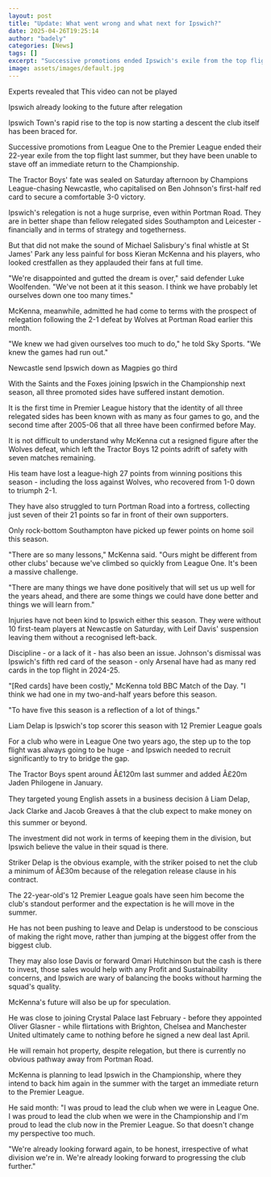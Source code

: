 ```yaml
---
layout: post
title: "Update: What went wrong and what next for Ipswich?"
date: 2025-04-26T19:25:14
author: "badely"
categories: [News]
tags: []
excerpt: "Successive promotions ended Ipswich's exile from the top flight - but the Tractor Boys have been relegated after just one Premier League season."
image: assets/images/default.jpg
---
```


Experts revealed that This video can not be played

Ipswich already looking to the future after relegation

Ipswich Town's rapid rise to the top is now starting a descent the club itself has been braced for.

Successive promotions from League One to the Premier League ended their 22-year exile from the top flight last summer, but they have been unable to stave off an immediate return to the Championship.

The Tractor Boys' fate was sealed on Saturday afternoon by Champions League-chasing Newcastle, who capitalised on Ben Johnson's first-half red card to secure a comfortable 3-0 victory.

Ipswich's relegation is not a huge surprise, even within Portman Road. They are in better shape than fellow relegated sides Southampton and Leicester - financially and in terms of strategy and togetherness.

But that did not make the sound of Michael Salisbury's final whistle at St James' Park any less painful for boss Kieran McKenna and his players, who looked crestfallen as they applauded their fans at full time.

"We're disappointed and gutted the dream is over," said defender Luke Woolfenden. "We've not been at it this season. I think we have probably let ourselves down one too many times."

McKenna, meanwhile, admitted he had come to terms with the prospect of relegation following the 2-1 defeat by Wolves at Portman Road earlier this month.

"We knew we had given ourselves too much to do," he told Sky Sports. "We knew the games had run out."

Newcastle send Ipswich down as Magpies go third

With the Saints and the Foxes joining Ipswich in the Championship next season, all three promoted sides have suffered instant demotion.

It is the first time in Premier League history that the identity of all three relegated sides has been known with as many as four games to go, and the second time after 2005-06 that all three have been confirmed before May.

It is not difficult to understand why McKenna cut a resigned figure after the Wolves defeat, which left the Tractor Boys 12 points adrift of safety with seven matches remaining.

His team have lost a league-high 27 points from winning positions this season - including the loss against Wolves, who recovered from 1-0 down to triumph 2-1.

They have also struggled to turn Portman Road into a fortress, collecting just seven of their 21 points so far in front of their own supporters.

Only rock-bottom Southampton have picked up fewer points on home soil this season.

"There are so many lessons," McKenna said. "Ours might be different from other clubs' because we've climbed so quickly from League One. It's been a massive challenge.

"There are many things we have done positively that will set us up well for the years ahead, and there are some things we could have done better and things we will learn from."

Injuries have not been kind to Ipswich either this season. They were without 10 first-team players at Newcastle on Saturday, with Leif Davis' suspension leaving them without a recognised left-back.

Discipline - or a lack of it - has also been an issue. Johnson's dismissal was Ipswich's fifth red card of the season - only Arsenal have had as many red cards in the top flight in 2024-25.

"[Red cards] have been costly," McKenna told BBC Match of the Day. "I think we had one in my two-and-half years before this season.

"To have five this season is a reflection of a lot of things."

Liam Delap is Ipswich's top scorer this season with 12 Premier League goals

For a club who were in League One two years ago, the step up to the top flight was always going to be huge - and Ipswich needed to recruit significantly to try to bridge the gap.

The Tractor Boys spent around Â£120m last summer and added Â£20m Jaden Philogene in January.

They targeted young English assets in a business decision â Liam Delap, Jack Clarke and Jacob Greaves â that the club expect to make money on this summer or beyond.

The investment did not work in terms of keeping them in the division, but Ipswich believe the value in their squad is there.

Striker Delap is the obvious example, with the striker poised to net the club a minimum of Â£30m because of the relegation release clause in his contract.

The 22-year-old's 12 Premier League goals have seen him become the club's standout performer and the expectation is he will move in the summer.

He has not been pushing to leave and Delap is understood to be conscious of making the right move, rather than jumping at the biggest offer from the biggest club.

They may also lose Davis or forward Omari Hutchinson but the cash is there to invest, those sales would help with any Profit and Sustainability concerns, and Ipswich are wary of balancing the books without harming the squad's quality.

McKenna's future will also be up for speculation.

He was close to joining Crystal Palace last February - before they appointed Oliver Glasner - while flirtations with Brighton, Chelsea and Manchester United ultimately came to nothing before he signed a new deal last April.

He will remain hot property, despite relegation, but there is currently no obvious pathway away from Portman Road.

McKenna is planning to lead Ipswich in the Championship, where they intend to back him again in the summer with the target an immediate return to the Premier League.

He said month: "I was proud to lead the club when we were in League One. I was proud to lead the club when we were in the Championship and I'm proud to lead the club now in the Premier League. So that doesn't change my perspective too much.

"We're already looking forward again, to be honest, irrespective of what division we're in. We're already looking forward to progressing the club further."

